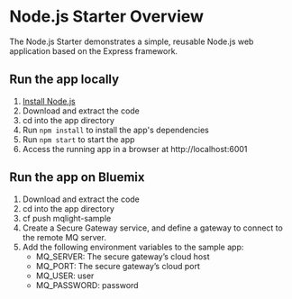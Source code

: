 # Node.js Starter Overview

The Node.js Starter demonstrates a simple, reusable Node.js web application based on the Express framework.

## Run the app locally

1. [Install Node.js][]
2. Download and extract the code
3. cd into the app directory
4. Run `npm install` to install the app's dependencies
5. Run `npm start` to start the app
6. Access the running app in a browser at http://localhost:6001

[Install Node.js]: https://nodejs.org/en/download/

## Run the app on Bluemix

1. Download and extract the code
2. cd into the app directory
3. cf push mqlight-sample
4. Create a Secure Gateway service, and define a gateway to connect to the
   remote MQ server.
5. Add the following environment variables to the sample app:
    * MQ_SERVER: The secure gateway’s cloud host
    * MQ_PORT: The secure gateway’s cloud port
    * MQ_USER: user
    * MQ_PASSWORD: password
